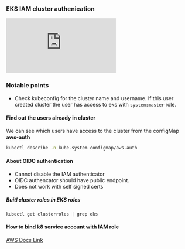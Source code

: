 ### EKS IAM cluster authenication

![AWS DOCS](https://docs.aws.amazon.com/eks/latest/userguide/add-user-role.html)


### Notable points
- Check kubeconfig for the cluster name and username. If this user created cluster the user has access to eks with `system:master` role.


#### Find out the users already in cluster
 We can see which users have access to the cluster from the configMap **aws-auth**
```bash
kubectl describe -n kube-system configmap/aws-auth
```

#### About OIDC authentication

- Cannot disable the IAM authenticator
- OIDC authencator should have public endpoint.
- Does not work with self signed certs


##### Buitl cluster roles in EKS roles

```
kubectl get clusterroles | grep eks
```


#### How to bind k8 service account with IAM role
[AWS Docs Link](https://docs.aws.amazon.com/eks/latest/userguide/associate-service-account-role.html)